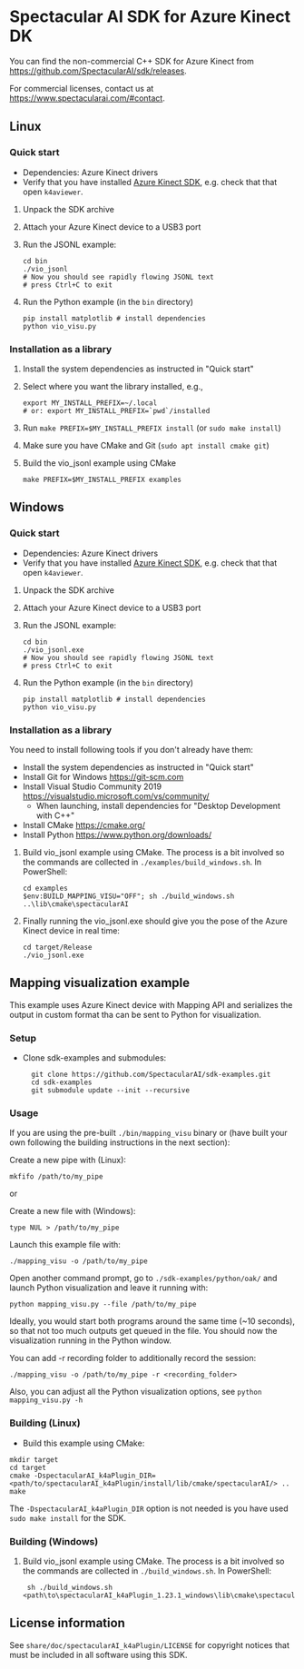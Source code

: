 # Spectacular AI SDK for Azure Kinect DK

You can find the non-commercial C++ SDK for Azure Kinect from https://github.com/SpectacularAI/sdk/releases.

For commercial licenses, contact us at https://www.spectacularai.com/#contact.

## Linux

### Quick start

* Dependencies: Azure Kinect drivers
* Verify that you have installed [Azure Kinect SDK](https://github.com/microsoft/Azure-Kinect-Sensor-SDK/), e.g. check that that  open `k4aviewer`.

 1. Unpack the SDK archive
 2. Attach your Azure Kinect device to a USB3 port
 3. Run the JSONL example:

        cd bin
        ./vio_jsonl
        # Now you should see rapidly flowing JSONL text
        # press Ctrl+C to exit

 4. Run the Python example (in the `bin` directory)

        pip install matplotlib # install dependencies
        python vio_visu.py

### Installation as a library

 1. Install the system dependencies as instructed in "Quick start"
 2. Select where you want the library installed, e.g.,

        export MY_INSTALL_PREFIX=~/.local
        # or: export MY_INSTALL_PREFIX=`pwd`/installed

 3. Run `make PREFIX=$MY_INSTALL_PREFIX install` (or `sudo make install`)
 4. Make sure you have CMake and Git (`sudo apt install cmake git`)
 5. Build the vio_jsonl example using CMake

        make PREFIX=$MY_INSTALL_PREFIX examples

## Windows

### Quick start

* Dependencies: Azure Kinect drivers
* Verify that you have installed [Azure Kinect SDK](https://github.com/microsoft/Azure-Kinect-Sensor-SDK/), e.g. check that that  open `k4aviewer`.

 1. Unpack the SDK archive
 2. Attach your Azure Kinect device to a USB3 port
 3. Run the JSONL example:

        cd bin
        ./vio_jsonl.exe
        # Now you should see rapidly flowing JSONL text
        # press Ctrl+C to exit

 4. Run the Python example (in the `bin` directory)

        pip install matplotlib # install dependencies
        python vio_visu.py

### Installation as a library

You need to install following tools if you don't already have them:
* Install the system dependencies as instructed in "Quick start"
* Install Git for Windows https://git-scm.com
* Install Visual Studio Community 2019 https://visualstudio.microsoft.com/vs/community/
  * When launching, install dependencies for "Desktop Development with C++"
* Install CMake https://cmake.org/
* Install Python https://www.python.org/downloads/

 1. Build vio_jsonl example using CMake. The process is a bit involved so the commands are collected in `./examples/build_windows.sh`. In PowerShell:

        cd examples
        $env:BUILD_MAPPING_VISU="OFF"; sh ./build_windows.sh ..\lib\cmake\spectacularAI

 2. Finally running the vio_jsonl.exe should give you the pose of the Azure Kinect device in real time:

        cd target/Release
        ./vio_jsonl.exe

## Mapping visualization example

This example uses Azure Kinect device with Mapping API and serializes the output in custom format tha can be sent to Python for visualization.

### Setup
* Clone sdk-examples and submodules:

        git clone https://github.com/SpectacularAI/sdk-examples.git
        cd sdk-examples
        git submodule update --init --recursive

### Usage

If you are using the pre-built `./bin/mapping_visu` binary or (have built your own following the building instructions in the next section):

Create a new pipe with (Linux):
```
mkfifo /path/to/my_pipe
```

or

Create a new file with (Windows):
```
type NUL > /path/to/my_pipe
```

Launch this example file with:
```
./mapping_visu -o /path/to/my_pipe
```

Open another command prompt, go to `./sdk-examples/python/oak/` and launch Python visualization and leave it running with:
```
python mapping_visu.py --file /path/to/my_pipe
```

Ideally, you would start both programs around the same time (~10 seconds), so that not too much outputs get queued in the file.
You should now the visualization running in the Python window.

You can add -r recording folder to additionally record the session:
```
./mapping_visu -o /path/to/my_pipe -r <recording_folder>
```

Also, you can adjust all the Python visualization options, see `python mapping_visu.py -h`

### Building (Linux)

* Build this example using CMake:

```
mkdir target
cd target
cmake -DspectacularAI_k4aPlugin_DIR=<path/to/spectacularAI_k4aPlugin/install/lib/cmake/spectacularAI/> ..
make
```

The `-DspectacularAI_k4aPlugin_DIR` option is not needed is you have used `sudo make install` for the SDK.

### Building (Windows)

1. Build vio_jsonl example using CMake. The process is a bit involved so the commands are collected in `./build_windows.sh`. In PowerShell:

        sh ./build_windows.sh <path\to\spectacularAI_k4aPlugin_1.23.1_windows\lib\cmake\spectacularAI>

## License information

See `share/doc/spectacularAI_k4aPlugin/LICENSE` for copyright notices
that must be included in all software using this SDK.
